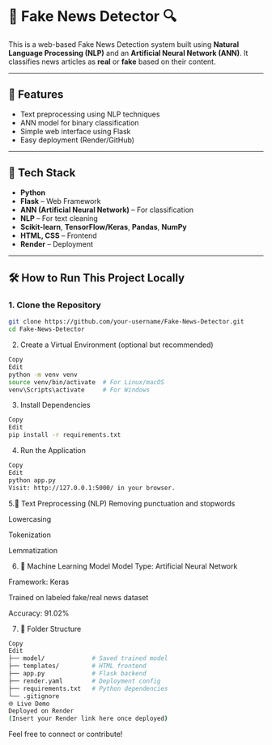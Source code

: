 # 📰 Fake News Detector 🔍

This is a web-based Fake News Detection system built using **Natural Language Processing (NLP)** and an **Artificial Neural Network (ANN)**. It classifies news articles as **real** or **fake** based on their content.

---

## 🚀 Features

- Text preprocessing using NLP techniques
- ANN model for binary classification
- Simple web interface using Flask
- Easy deployment (Render/GitHub)

---

## 🧠 Tech Stack

- **Python**
- **Flask** – Web Framework
- **ANN (Artificial Neural Network)** – For classification
- **NLP** – For text cleaning
- **Scikit-learn**, **TensorFlow/Keras**, **Pandas**, **NumPy**
- **HTML, CSS** – Frontend
- **Render** – Deployment

---

## 🛠️ How to Run This Project Locally

### 1. Clone the Repository
```bash
git clone https://github.com/your-username/Fake-News-Detector.git
cd Fake-News-Detector
```


2. Create a Virtual Environment (optional but recommended)
```bash
Copy
Edit
python -m venv venv
source venv/bin/activate  # For Linux/macOS
venv\Scripts\activate     # For Windows
```

3. Install Dependencies
```bash
Copy
Edit
pip install -r requirements.txt
```

4. Run the Application
```bash
Copy
Edit
python app.py
Visit: http://127.0.0.1:5000/ in your browser.
```

5.🧹 Text Preprocessing (NLP)
Removing punctuation and stopwords

Lowercasing

Tokenization

Lemmatization

6. 🧠 Machine Learning Model
Model Type: Artificial Neural Network

Framework: Keras

Trained on labeled fake/real news dataset

Accuracy: 91.02%

7. 📁 Folder Structure
```bash
Copy
Edit
├── model/             # Saved trained model
├── templates/         # HTML frontend
├── app.py             # Flask backend
├── render.yaml        # Deployment config
├── requirements.txt   # Python dependencies
└── .gitignore
🌐 Live Demo
Deployed on Render
(Insert your Render link here once deployed)
```

Feel free to connect or contribute!
